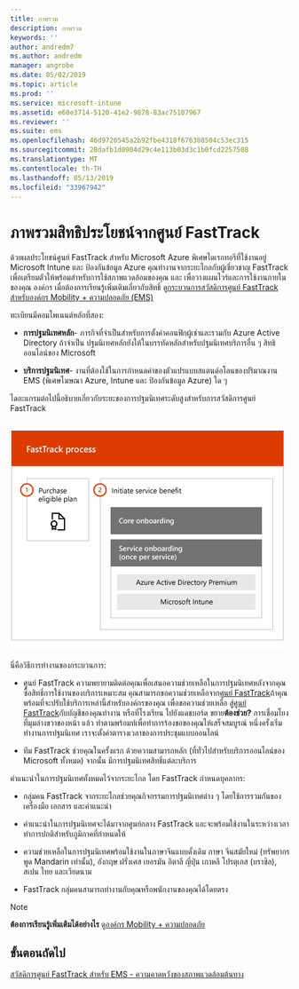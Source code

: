```yaml
---
title: ภาพรวม
description: ภาพรวม
keywords: ''
author: andredm7
ms.author: andredm
manager: angrobe
ms.date: 05/02/2019
ms.topic: article
ms.prod: ''
ms.service: microsoft-intune
ms.assetid: e60e3714-5120-41e2-9878-83ac75107967
ms.reviewer: ''
ms.suite: ems
ms.openlocfilehash: 46d9720545a2b92fbe4318f676308504c53ec315
ms.sourcegitcommit: 28dafb1d0904d29c4e113b03d3c1b0fcd2257508
ms.translationtype: MT
ms.contentlocale: th-TH
ms.lasthandoff: 05/13/2019
ms.locfileid: "33967942"
---
```

# <a name="fasttrack-center-benefit-overview"></a>ภาพรวมสิทธิประโยชน์จากศูนย์ FastTrack

ด้วยผลประโยชน์ศูนย์ FastTrack สำหรับ Microsoft Azure พิเศษไดเรกทอรีที่ใช้งานอยู่ Microsoft Intune และ ป้องกันข้อมูล Azure คุณทำงานจากระยะไกลกับผู้เชี่ยวชาญ FastTrack เพื่อเตรียมตัวให้พร้อมสำหรับการใช้สภาพแวดล้อมของคุณ และ เพื่อวางแผนไวร์และการใช้งานภายในของคุณ องค์กร เมื่อต้องการเรียนรู้เพิ่มเติมเกี่ยวกับสิทธิ์ ดู[กระบวนการสวัสดิการศูนย์ FastTrack สำหรับองค์กร Mobility + ความปลอดภัย (EMS)](EMS-fasttrack-process.md)

ทะเบียนมีคอมโพเนนต์หลักที่สอง:

-   **การปฐมนิเทศหลัก**- ภารกิจที่จำเป็นสำหรับการตั้งค่าคอนฟิกผู้เช่าและรวมกับ Azure Active Directory ถ้าจำเป็น ปฐมนิเทศหลักยังให้ในบรรทัดหลักสำหรับปฐมนิเทศบริการอื่น ๆ สิทธิออนไลน์ของ Microsoft

-   **บริการปฐมนิเทศ**- งานที่ต้องใช้ในการกำหนดค่าของตัวแปรแบบสแตนด์อโลนของปริมาณงาน EMS (พิเศษโฆษณา Azure, Intune และ ป้องกันข้อมูล Azure) ใด ๆ

ไดอะแกรมต่อไปนี้อธิบายเกี่ยวกับระยะของการปฐมนิเทศระดับสูงสำหรับการสวัสดิการศูนย์ FastTrack

![ระยะของการใช้ประโยชน์ศูนย์ FastTrack ปฐมนิเทศระดับสูง](./media/ft-onboarding-process.png)

นี่คือวิธีการทำงานของกระบวนการ:

- ศูนย์ FastTrack ความพยายามติดต่อคุณเพื่อเสนอความช่วยเหลือในการปฐมนิเทศหลังจากคุณซื้อสิทธิ์การใช้งานของบริการเหมาะสม คุณสามารถขอความช่วยเหลือจาก[ศูนย์ FastTrack](https://go.microsoft.com/fwlink/?linkid=780698)ถ้าคุณพร้อมที่จะปรับใช้บริการเหล่านี้สำหรับองค์กรของคุณ เพื่อขอความช่วยเหลือ สู่[ศูนย์ FastTrack](https://go.microsoft.com/fwlink/?linkid=780698)กับบัญชีของคุณทำงาน หรือที่โรงเรียน ไปยังแดชบอร์ด ขยาย**ต้องช่วย?** การเชื่อมโยงที่มุมล่างขวาของหน้า แล้ว ทำตามพร้อมท์เพื่อทำการร้องขอของคุณให้เสร็จสมบูรณ์ หนึ่งครั้งเริ่มทำงานการปฐมนิเทศ เราจะตั้งค่าตารางเวลาของการประชุมแบบออนไลน์

-   ทีม FastTrack ช่วยคุณในครั้งแรก ด้วยความสามารถหลัก (ที่ทั่วไปสำหรับบริการออนไลน์ของ Microsoft ทั้งหมด) จากนั้น มีการปฐมนิเทศสิทธิ์แต่ละบริการ

คำแนะนำในการปฐมนิเทศทั้งหมดไว้จากระยะไกล โดย FastTrack กำหนดบุคลากร:

-   กลุ่มคน FastTrack จากระยะไกลช่วยคุณกิจกรรมการปฐมนิเทศต่าง ๆ โดยใช้การรวมกันของเครื่องมือ เอกสาร และคำแนะนำ

-   คำแนะนำในการปฐมนิเทศจะได้มาจากศูนย์กลาง FastTrack และจะพร้อมใช้งานในระหว่างเวลาทำการปกติสำหรับภูมิภาคที่กำหนดให้

-   ความช่วยเหลือในการปฐมนิเทศพร้อมใช้งานในภาษาจีนแบบดั้งเดิม ภาษา จีนสมัยใหม่ (ทรัพยากรพูด Mandarin เท่านั้น), อังกฤษ ฝรั่งเศส เยอรมัน อิตาลี ญี่ปุ่น เกาหลี โปรตุเกส (บราซิล), สเปน ไทย และเวียดนาม

-   FastTrack กลุ่มคนสามารถทำงานกับคุณหรือพนักงานของคุณได้โดยตรง

> [!NOTE]
> **ต้องการเรียนรู้เพิ่มเติมได้อย่างไร** ดู[องค์กร Mobility + ความปลอดภัย](https://www.microsoft.com/cloud-platform/enterprise-mobility)

## <a name="next-steps"></a>ขั้นตอนถัดไป

[สวัสดิการศูนย์ FastTrack สำหรับ EMS - ความคาดหวังของสภาพแวดล้อมต้นทาง](EMS-source-environment-expectations.md)
